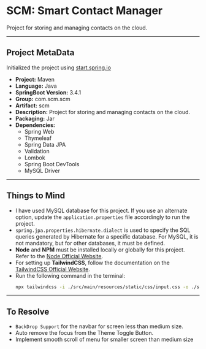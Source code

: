 # SCM: Smart Contact Manager
Project for storing and managing contacts on the cloud.

---

## Project MetaData
Initialized the project using [start.spring.io](https://start.spring.io)

- **Project:** Maven  
- **Language:** Java  
- **SpringBoot Version:** 3.4.1  
- **Group:** com.scm.scm  
- **Artifact:** scm  
- **Description:** Project for storing and managing contacts on the cloud.  
- **Packaging:** Jar  
- **Dependencies:**
  - Spring Web  
  - Thymeleaf  
  - Spring Data JPA  
  - Validation  
  - Lombok  
  - Spring Boot DevTools  
  - MySQL Driver  

---

## Things to Mind
- I have used MySQL database for this project. If you use an alternate option, update the `application.properties` file accordingly to run the project.
- `spring.jpa.properties.hibernate.dialect` is used to specify the SQL queries generated by Hibernate for a specific database. For MySQL, it is not mandatory, but for other databases, it must be defined.
- **Node** and **NPM** must be installed locally or globally for this project. Refer to the [Node Official Website](https://nodejs.org/).
- For setting up **TailwindCSS**, follow the documentation on the [TailwindCSS Official Website](https://tailwindcss.com/docs/installation).
- Run the following command in the terminal:  
  ```bash
  npx tailwindcss -i ./src/main/resources/static/css/input.css -o ./src/main/resources/static/css/output.css --watch

---

## To Resolve
- `BackDrop Support` for the navbar for screen less than medium size.
- Auto remove the focus from the Theme Toggle Button.
- Implement smooth scroll of menu for smaller screen than medium size